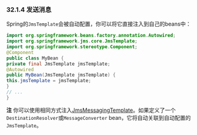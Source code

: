 ### 32.1.4 发送消息

Spring的`JmsTemplate`会被自动配置，你可以将它直接注入到自己的beans中：

```java
import org.springframework.beans.factory.annotation.Autowired;
import org.springframework.jms.core.JmsTemplate;
import org.springframework.stereotype.Component;
@Component
public class MyBean {
private final JmsTemplate jmsTemplate;
@Autowired
public MyBean(JmsTemplate jmsTemplate) {
this.jmsTemplate = jmsTemplate;
}
// ...
}
```

**注** 你可以使用相同方式注入[JmsMessagingTemplate](https://docs.spring.io/spring/docs/5.0.4.RELEASE/javadoc-api/org/springframework/jms/core/JmsMessagingTemplate.html)。如果定义了一个`DestinationResolver`或`MessageConverter` bean，它将自动关联到自动配置的`JmsTemplate`。
